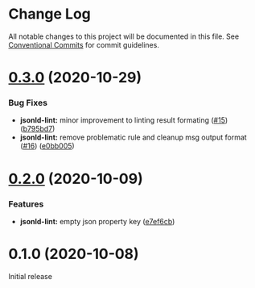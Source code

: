 # Change Log

All notable changes to this project will be documented in this file.
See [Conventional Commits](https://conventionalcommits.org) for commit guidelines.

# [0.3.0](https://github.com/mattrglobal/jsonld-lint/compare/jsonld-lint@0.2.0...jsonld-lint@0.3.0) (2020-10-29)

### Bug Fixes

- **jsonld-lint:** minor improvement to linting result formating ([#15](https://github.com/mattrglobal/jsonld-lint/issues/15)) ([b795bd7](https://github.com/mattrglobal/jsonld-lint/commit/b795bd72ddf9e83b36c76bac549cf68b581101f3))
- **jsonld-lint:** remove problematic rule and cleanup msg output format ([#16](https://github.com/mattrglobal/jsonld-lint/issues/16)) ([e0bb005](https://github.com/mattrglobal/jsonld-lint/commit/e0bb005791534fb9a6ab72ecaea54cf279224c89))

# [0.2.0](https://github.com/mattrglobal/jsonld-lint/compare/jsonld-lint@0.1.0...jsonld-lint@0.2.0) (2020-10-09)

### Features

- **jsonld-lint:** empty json property key ([e7ef6cb](https://github.com/mattrglobal/jsonld-lint/commit/e7ef6cbae61d057f285d62d12c81a0e19124b86b))

# 0.1.0 (2020-10-08)

Initial release
